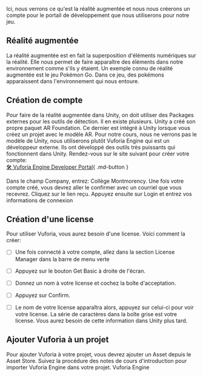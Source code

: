 Ici, nous verrons ce qu'est la réalité augmentée et nous nous créerons un compte pour le portail de développement que nous utiliserons pour notre jeu.

## Réalité augmentée    
La réalité augmentée est en fait la superposition d'éléments numériques sur la réalité. Elle nous permet de faire apparaître des éléments dans notre environnement comme s'ils y étaient. Un exemple connu de réalité augmentée est le jeu Pokémon Go. Dans ce jeu, des pokémons apparaissent dans l'environnement qui nous entoure. 

    

## Création de compte    
Pour faire de la réalité augmentée dans Unity, on doit utiliser des Packages externes pour les outils de détection. Il en existe plusieurs. Unity a créé son propre paquet AR Foundation. Ce dernier est intégré à Unity lorsque vous créez un projet avec le modèle AR.
Pour notre cours, nous ne verrons pas le modèle de Unity, nous utiliserons plutôt Vuforia Engine qui est un développeur externe. Ils ont développé des outils très puissants qui fonctionnent dans Unity.
Rendez-vous sur le site suivant pour créer votre compte:    
[🛠️ Vuforia Engine Developer Portal](https://developer.vuforia.com/vui/auth/register){ .md-button }    

Dans le champ Company, entrez: Collège Montmorency.
Une fois votre compte créé, vous devrez aller le confirmer avec un courriel que vous recevrez. Cliquez sur le lien reçu.
Appuyez ensuite sur Login et entrez vos informations de connexion

    

## Création d'une license    
Pour utiliser Vuforia, vous aurez besoin d'une license. Voici comment la créer:

- [ ] Une fois connecté à votre compte, allez dans la section License Manager dans la barre de menu verte
- [ ] Appuyez sur le bouton Get Basic à droite de l'écran.
- [ ] Donnez un nom à votre license et cochez la boîte d'acceptation.
- [ ] Appuyez sur Confirm.
- [ ] Le nom de votre license apparaîtra alors, appuyez sur celui-ci pour voir votre license. La série de caractères dans la boîte grise est votre license. Vous aurez besoin de cette information dans Unity plus tard.   


    

## Ajouter Vuforia à un projet    
Pour ajouter Vuforia à votre projet, vous devrez ajouter un Asset depuis le Asset Store. Suivez la procédure des notes de cours d'introduction pour importer Vuforia Engine dans votre projet. 
<doclink href="https://assetstore.unity.com/packages/templates/packs/vuforia-engine-163598">Vuforia Engine</doclink> 
<intlink href="../../unity/introduction/#importer-des-assets-du-asset-store"></intlink>

